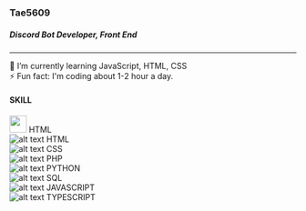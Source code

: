 ### Tae5609
##### Discord Bot Developer, Front End
<hr />

🌱 I’m currently learning JavaScript, HTML, CSS <br>
⚡ Fun fact: I'm coding about 1-2 hour a day.

#### SKILL
<img src="https://www.hellomyweb.com/media/course/html.png.500x500_q85_crop.png" width="30px"> HTML <br>
![alt text](https://www.hellomyweb.com/media/course/html.png.500x500_q85_crop.png "HTML") HTML <br>
![alt text](https://upload.wikimedia.org/wikipedia/commons/thumb/d/d5/CSS3_logo_and_wordmark.svg/1200px-CSS3_logo_and_wordmark.svg.png "CSS") CSS <br>
![alt text](https://upload.wikimedia.org/wikipedia/commons/2/27/PHP-logo.svg "PHP") PHP <br>
![alt text](https://www.python.org/static/opengraph-icon-200x200.png "PYTHON") PYTHON <br>
![alt text](https://w7.pngwing.com/pngs/167/148/png-transparent-microsoft-azure-sql-database-microsoft-sql-server-database-blue-text-logo-thumbnail.png "SQL") SQL <br>
![alt text](https://cdn.icon-icons.com/icons2/2108/PNG/512/javascript_icon_130900.png "JAVASCRIPT") JAVASCRIPT <br>
![alt text](https://cdn.iconscout.com/icon/free/png-512/typescript-1174965.png "TYPESCRIPT") TYPESCRIPT <br>

<!--
**Tae5609/Tae5609** is a ✨ _special_ ✨ repository because its `README.md` (this file) appears on your GitHub profile.

Here are some ideas to get you started:

- 🔭 I’m currently working on ...
- 🌱 I’m currently learning ...
- 👯 I’m looking to collaborate on ...
- 🤔 I’m looking for help with ...
- 💬 Ask me about ...
- 📫 How to reach me: ...
- 😄 Pronouns: ...
- ⚡ Fun fact: ...
-->
